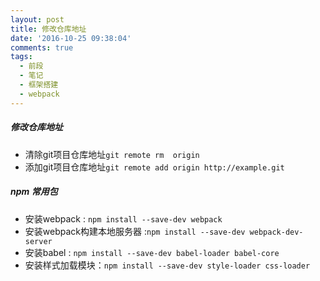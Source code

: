 ```yaml
---
layout: post
title: 修改仓库地址
date: '2016-10-25 09:38:04'
comments: true
tags:
  - 前段
  - 笔记
  - 框架搭建
  - webpack
---
```


##### 修改仓库地址
* 清除git项目仓库地址`git remote rm  origin`
* 添加git项目仓库地址`git remote add origin http://example.git`
<!-- more -->

##### npm 常用包
* 安装webpack : `npm install --save-dev webpack`
* 安装webpack构建本地服务器 :`npm install --save-dev webpack-dev-server`
* 安装babel : `npm install --save-dev babel-loader babel-core`
* 安装样式加载模块：`npm install --save-dev style-loader css-loader`
